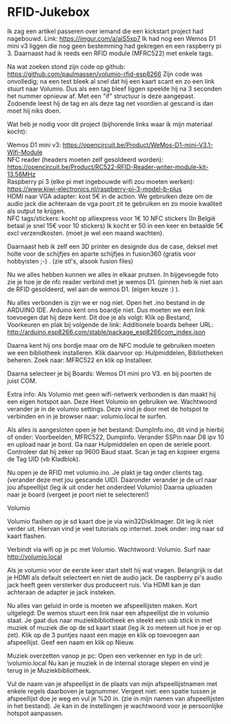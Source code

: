 # RFID-Jukebox

Ik zag een artikel passeren over iemand die een kickstart project had nagebouwd.
Link: https://imgur.com/a/aiS5xp7
Ik had nog een Wemos D1 mini v3 liggen die nog geen bestemming had gekregen en een raspberry pi 3. Daarnaast had ik reeds een RFID module (MFRC522) met enkele tags.

Na wat zoeken stond zijn code op github: https://github.com/paulmassen/volumio-rfid-esp8266
Zijn code was onvolledig; na een test bleek al snel dat hij een kaart scant en zo een link stuurt naar Volumio. Dus als een tag bleef liggen speelde hij na 3 seconden het nummer opnieuw af. Met een "if" structuur is deze aangepast. Zodoende leest hij de tag en als deze tag net voordien al gescand is dan moet hij niks doen.



Wat heb je nodig voor dit project (bijhorende links waar ik mijn materiaal kocht):

Wemos D1 mini v3: https://opencircuit.be/Product/WeMos-D1-mini-V3.1-Wifi-Module</br>
NFC reader (headers moeten zelf gesoldeerd worden): https://opencircuit.be/Product/RC522-RFID-Reader-writer-module-kit-13.56MHz</br>
Raspberry pi 3 (elke pi met ingebouwde wifi zou moeten werken): https://www.kiwi-electronics.nl/raspberry-pi-3-model-b-plus</br>
HDMI naar VGA adapter: kost 5€ in de action. We gebruiken deze om de audio jack die achteraan de vga poort zit te gebruiken en zo mooie kwaliteit als output te krijgen.</br>
NFC tags/stickers: kocht op alliexpress voor 1€ 10 NFC stickers (In België betaal je snel 15€ voor 10 stickers) Ik kocht er 50 in een keer en betaalde 5€ excl verzendkosten. (moet je wel een maand wachten).

Daarnaast heb ik zelf een 3D printer en designde dus de case, deksel met holte voor de schijfjes en aparte schijfjes in fusion360 (gratis voor hobbyisten ;-) . (zie stl's, alsook fusion files)

Nu we alles hebben kunnen we alles in elkaar prutsen. In bijgevoegde foto zie je hoe je de nfc reader verbind met je wemos D1. (pinnen heb ik niet aan de RFID gesoldeerd, wel aan de wemos D1. (eigen keuze :) ).

Nu alles verbonden is zijn we er nog niet. Open het .ino bestand in de ARDUINO IDE.
Arduino kent ons boardje niet. Dus moeten we een link toevoegen dat hij deze kent. Dit doe je als volgt:
Klik op Bestand, Voorkeuren en plak bij volgende de link: Additionele boards beheer URL: http://arduino.esp8266.com/stable/package_esp8266com_index.json

Daarna kent hij ons bordje maar om de NFC module te gebruiken moeten we een bibliotheek installeren. Klik daarvoor op: Hulpmiddelen, Bibliotheken beheren. Zoek naar: MFRC522 en klik op Installeer.

Daarna selecteer je bij Boards: Wemos D1 mini pro V3. en bij poorten de juist COM.

Extra info: Als Volumio met geen wifi-netwerk verbonden is dan maakt hij een eigen hotspot aan. Deze Heet Volumio en gebruiken we.
Wachtwoord verander je in de volumio settings. Deze vind je door met de hotspot te verbinden en in je browser naar: volumio.local te surfen.

Als alles is aangesloten open je het bestand: DumpInfo.ino, dit vind je hierbij of onder: Voorbeelden, MFRC522, Dumpinfo.
Verander SSPin naar D8 ipv 10 en upload naar je bord. Ga naar Hulpmiddelen en open de seriele poort. Controleer dat hij zeker op 9600 Baud staat. Scan je tag en kopieer ergens de Tag UID (vb Kladblok).

Nu open je de RFID met volumio.ino. Je plakt je tag onder clients tag. (verander deze met jou gescande UID).
Daaronder verander je de url naar jou afspeellijst (leg ik uit onder het onderdeel Volumio)
Daarna uploaden naar je board (vergeet je poort niet te selecteren!)



Volumio

Volumio flashen op je sd kaart doe je via win32DiskImager. Dit leg ik niet verder uit. Hiervan vind je veel tutorials op internet. zoek onder: img naar sd kaart flashen.

Verbindt via wifi op je pc met Volumio. Wachtwoord: Volumio. Surf naar http://volumio.local

Als je volumio voor de eerste keer start stelt hij wat vragen. Belangrijk is dat je HDMI als default selecteert en niet de audio jack. De raspberry pi's audio jack heeft geen versterker dus produceert ruis. Via HDMI kan je dan achteraan de adapter je jack insteken.

Nu alles van geluid in orde is moeten we afspeellijsten maken. Kort uitgelegd: De wemos stuurt een link naar een afspeellijst die in volumio staat. Je gaat dus naar muziekbibliotheek en steekt een usb stick in met muziek of muziek die op de sd kaart staat (leg ik zo meteen uit hoe je er op zet). Klik op de 3 puntjes naast een mapje en klik op toevoegen aan afspeellijst. Geef een naam en klik op Nieuw.


Muziek overzetten vanop je pc:
Open een verkenner en typ in de url: \\volumio.local
Nu kan je muziek in de Internal storage slepen en vind je terug in je Muziekbibliotheek.


Vul de naam van je afspeellijst in de plaats van mijn afspeellijstnamen met enkele regels daarboven je tagnummer. Vergeet niet: een spatie tussen je afspeellijst doe je weg en vul je %20 in. (zie in mijn namen van afspeellijsten in het bestand).
Je kan in de instellingen je wachtwoord voor je persoonlijke hotspot aanpassen.


